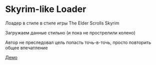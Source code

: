 # Skyrim-like Loader
Лоадер в стиле в стиле игры The Elder Scrolls Skyrim

Загружаем данные стильно (и пока не прострелили колено)

Автор не преследовал цель попасть точь-в-точь, просто повторить общее впечатление

[Демо](https://anatolykulikov.ru/demo/skyrimlikeloader/)